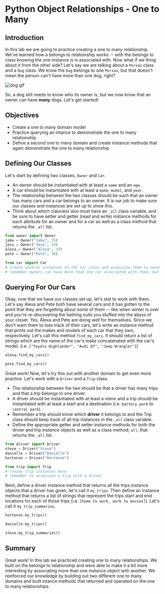 
# Python Object Relationships - One to Many

## Introduction
In this lab we are going to practice creating a one to many relationship. We've learned how a belongs to relationship works -- with the belongs to class knowing the one instance is is associated with. Now what if we thing about it from the other side? Let's say we are talking about a `Person` class and a `Dog` class. We know the `Dog` belongs to one `Person`, but that doesn't mean the person can't have more than one dog, right?

![dog gif](https://s3.amazonaws.com/learn-verified/data-science-assets/two-dogs.gif)

So, a dog still needs to know who its owner is, but we now know that an owner can have **many** dogs. Let's get started!

## Objectives
* Create a one to many domain model
* Practice querying an intance to demonstrate the one to many relationship
* Define a second one to many domain and create instance methods that again demonstrate the one to many relationship

## Defining Our Classes

Let's start by defining two classes, `Owner` and `Car`. 
* An owner should be instantiated with at least a `name` and an `age`. 
* A car should be instantiated with at least a `make`, `model`, and `year`. 
* The relationship between the two classes should be such that an owner has many cars and a car belongs to an owner. It is our job to make sure our classes and instances are set up to show this. 
* Think about which class(es) also must have an `_all` class variable, and be sure to have setter and getter (read and write) instance methods for each attribute for an owner and for a car as well as a class method that returns the `_all` list.


```python
from owner import Owner
jake = Owner("Jake", 25)
jess = Owner("Jess", 29)
alexa = Owner("Alexa", 33)
pete = Owner("Pete", 30)
```


```python
from car import Car
# create several instances of the Car class and associate them to owners. 
# remember owners can have more than one car associated with them, but a car can only have one owner
```

## Querying For Our Cars

Okay, now that we have our classes set up, let's stat to work with them. Let's say Alexa and Pete both have several cars and it has gotten to the point that they are forgetting about some of them -- like when winter is over and you're re-discovering the bathing suits you stuffed into the abyss of your closet. Yes, Alexa and Pete are doing well for themselves.
Since we don't want them to lose track of their cars, let's write an instance method that prints out the makes and models of each car that they own, respectively. Let's call this method `find_my_cars`. It should return a list of strings which are the name of the car's make concatenated with the car's model. (i.e. `["Toyota Highlander", "Audi Q7", "Jeep Wrangler"]`)


```python
alexa.find_my_cars()
```


```python
pete.find_my_cars()
```

Great work! Now, let's try this out with another domain to get even more practice. Let's work with a `Driver` and a `Trip` class. 
* The relationship between the two should be that a driver has many trips and that a trip belongs to one driver. 
* A driver should be instantiated with at least a *name* and a trip should be instantiated with at least a start and a destination (i.e. `battery park` to `central park`). 
* Remember a trip should know which **driver** it belongs to and the Trip class should keep track of all trip instances in the `_all` class variable. 
* Define the appropriate getter and setter instance methods for both the driver and trip instance objects as well as a class method, `all`, that returns the `_all` list. 


```python
from driver import Driver
steve = Driver("Steve")
danielle = Driver("Danielle")
hortense = Driver("Hortense")
```


```python
from trip import Trip
# create trip instances here
# remember to associate a trip with a driver
```

Next, define a driver instance method that returns all the trips instance objects that a driver has given, let's call it `my_trips`. Then define an instance method that returns a list of strings that represent the trips start and end locations for each of those trips (i.e. `[home to work, work to movies]`). Let's call it `my_trip_summaries`.


```python
hortense.my_trips()
```


```python
danielle.my_trips()
```


```python
steve.my_trip_summaries()
```

## Summary
Great work! In this lab we practiced creating one to many relationships. We built on the belongs to relationship and were able to make it a bit more interesting by associating more than one instance object with another. We reinforced our knowledge by building out two different one to many domains and built intance methods that returned and operated on the one to many relationships. 
